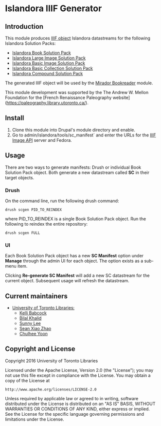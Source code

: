 # Islandora IIIF Generator

## Introduction

This module produces [IIIF object](http://iiif.io/api/presentation/2.1) Islandora datastreams for the following Islandora Solution Packs:
 * [Islandora Book Solution Pack](https://github.com/Islandora/islandora_solution_pack_book)
 * [Islandora Large Image Solution Pack](https://wiki.duraspace.org/display/ISLANDORA715/Large+Image+Solution+Pack)
 * [Islandora Basic Image Solution Pack](https://wiki.duraspace.org/display/ISLANDORA715/Basic+Image+Solution+Pack)
 * [Islandora Basic Collection Solution Pack](https://wiki.duraspace.org/display/ISLANDORA715/Basic+Collection+Solution+Pack)
 * [Islandora Compound Solution Pack](https://wiki.duraspace.org/display/ISLANDORA715/Compound+Solution+Pack)

The generated IIIF object will be used by the [Mirador Bookreader](https://github.com/utlib/islandora_mirador_bookreader) module. 

This module development was supported by the The Andrew W. Mellon Foundation for the [French Renaissance Paleography website] (https://paleography.library.utoronto.ca/).

## Install
1. Clone this module into Drupal's module directory and enable.
3. Go to admin/islandora/tools/sc_manifest` and enter the URLs for the [IIIF Image API](http://iiif.io/api/image/2.0/) server and Fedora.

## Usage
There are two ways to generate manifests: Drush or individual Book Solution Pack object. Both generate a new datastream called **SC** in their target objects.
### Drush
On the command line, run the following drush command:
```
drush scgen PID_TO_REINDEX
```
where PID_TO_REINDEX is a single Book Solution Pack object.
Run the following to reindex the entire repository:
```
drush scgen FULL
```
### UI
Each Book Solution Pack object has a new **SC Manifest** option under **Manage** through the admin UI for each object. The option exists as a sub-menu item.

Clicking **Re-generate SC Manifest** will add a new SC datastream for the current object. Subsequent usage will refresh the datastream.

## Current maintainers

* [University of Toronto Libraries:](http://its.library.utoronto.ca/)
	* [Kelli Babcock](http://its.library.utoronto.ca/staff/kelli-babcock)
	* [Bilal Khalid](https://github.com/bilalkhalid)
	* [Sunny Lee](https://github.com/sunnywd)
	* [Sean Xiao Zhao](https://github.com/sean-xiao-zhao7)
	* [Chulhee Yoon](https://github.com/cyoon84)

## Copyright and License

Copyright 2016 University of Toronto Libraries

Licensed under the Apache License, Version 2.0 (the "License");
you may not use this file except in compliance with the License.
You may obtain a copy of the License at

    http://www.apache.org/licenses/LICENSE-2.0

Unless required by applicable law or agreed to in writing, software
distributed under the License is distributed on an "AS IS" BASIS,
WITHOUT WARRANTIES OR CONDITIONS OF ANY KIND, either express or implied.
See the License for the specific language governing permissions and
limitations under the License.
